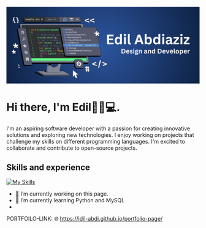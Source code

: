 ![Design and Development](https://github.com/idil-abdi/idil-abdi/blob/main/Edil%20Abdiaziz.png?raw=true)

# Hi there, I'm Edil👋🏾💻.

I'm an aspiring software developer with a passion for creating innovative solutions and exploring new technologies. I enjoy working on projects that challenge my skills on different programming languages. I'm excited to collaborate and contribute to open-source projects.

## Skills and experience

[![My Skills](https://skillicons.dev/icons?i=html,css,js,react,figma)](https://skillicons.dev)

- 🔭 I’m currently working on this page. 
- 🌱 I’m currently learning Python and MySQL 
-
PORTFOILO-LINK:
🌐 https://idil-abdi.github.io/portfolio-page/
